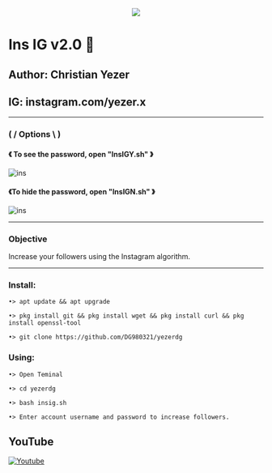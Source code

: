 <p align="center"><img src="https://i.ibb.co/pyq34sv/Screenshot-20210110-052623-Chrome.jpg"></p>

# Ins IG v2.0 🖤
## Author: Christian Yezer
## IG: instagram.com/yezer.x
___________
### ( / Options \ )
 #### 《 To see the password, open "InsIGY.sh" 》
![ins](https://i.ibb.co/3mVXnF1/Screenshot-20210110-051115-Termux.jpg)
 #### 《To hide the password, open "InsIGN.sh" 》
![ins](https://i.ibb.co/Wkqkj5m/Screenshot-20210110-051005-Termux.jpg)
___________
### Objective
Increase your followers using the Instagram algorithm.
___________
### Install:
```
•> apt update && apt upgrade

•> pkg install git && pkg install wget && pkg install curl && pkg install openssl-tool

•> git clone https://github.com/DG980321/yezerdg
```

### Using:
```
•> Open Teminal

•> cd yezerdg

•> bash insig.sh

•> Enter account username and password to increase followers.
```
## YouTube
[![Youtube](https://i.imgur.com/IQpZ67e.png)](https://youtu.be/4Ot46zRKREI)
